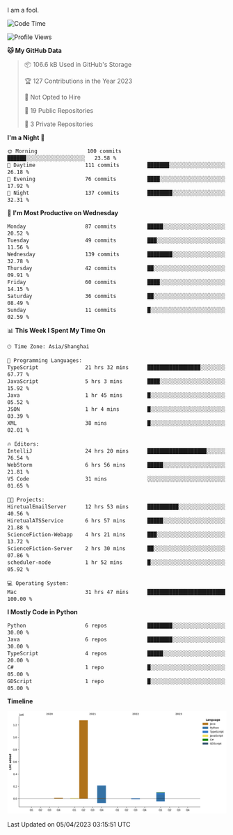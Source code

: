 I am a fool.

<!--START_SECTION:waka-->
![Code Time](http://img.shields.io/badge/Code%20Time-260%20hrs%2028%20mins-blue)

![Profile Views](http://img.shields.io/badge/Profile%20Views-3-blue)

**🐱 My GitHub Data** 

> 📦 106.6 kB Used in GitHub's Storage 
 > 
> 🏆 127 Contributions in the Year 2023
 > 
> 🚫 Not Opted to Hire
 > 
> 📜 19 Public Repositories 
 > 
> 🔑 3 Private Repositories 
 > 
**I'm a Night 🦉** 

```text
🌞 Morning                100 commits         ██████░░░░░░░░░░░░░░░░░░░   23.58 % 
🌆 Daytime                111 commits         ███████░░░░░░░░░░░░░░░░░░   26.18 % 
🌃 Evening                76 commits          ████░░░░░░░░░░░░░░░░░░░░░   17.92 % 
🌙 Night                  137 commits         ████████░░░░░░░░░░░░░░░░░   32.31 % 
```
📅 **I'm Most Productive on Wednesday** 

```text
Monday                   87 commits          █████░░░░░░░░░░░░░░░░░░░░   20.52 % 
Tuesday                  49 commits          ███░░░░░░░░░░░░░░░░░░░░░░   11.56 % 
Wednesday                139 commits         ████████░░░░░░░░░░░░░░░░░   32.78 % 
Thursday                 42 commits          ██░░░░░░░░░░░░░░░░░░░░░░░   09.91 % 
Friday                   60 commits          ████░░░░░░░░░░░░░░░░░░░░░   14.15 % 
Saturday                 36 commits          ██░░░░░░░░░░░░░░░░░░░░░░░   08.49 % 
Sunday                   11 commits          █░░░░░░░░░░░░░░░░░░░░░░░░   02.59 % 
```


📊 **This Week I Spent My Time On** 

```text
🕑︎ Time Zone: Asia/Shanghai

💬 Programming Languages: 
TypeScript               21 hrs 32 mins      █████████████████░░░░░░░░   67.77 % 
JavaScript               5 hrs 3 mins        ████░░░░░░░░░░░░░░░░░░░░░   15.92 % 
Java                     1 hr 45 mins        █░░░░░░░░░░░░░░░░░░░░░░░░   05.52 % 
JSON                     1 hr 4 mins         █░░░░░░░░░░░░░░░░░░░░░░░░   03.39 % 
XML                      38 mins             █░░░░░░░░░░░░░░░░░░░░░░░░   02.01 % 

🔥 Editors: 
IntelliJ                 24 hrs 20 mins      ███████████████████░░░░░░   76.54 % 
WebStorm                 6 hrs 56 mins       █████░░░░░░░░░░░░░░░░░░░░   21.81 % 
VS Code                  31 mins             ░░░░░░░░░░░░░░░░░░░░░░░░░   01.65 % 

🐱‍💻 Projects: 
HiretualEmailServer      12 hrs 53 mins      ██████████░░░░░░░░░░░░░░░   40.56 % 
HiretualATSService       6 hrs 57 mins       █████░░░░░░░░░░░░░░░░░░░░   21.88 % 
ScienceFiction-Webapp    4 hrs 21 mins       ███░░░░░░░░░░░░░░░░░░░░░░   13.72 % 
ScienceFiction-Server    2 hrs 30 mins       ██░░░░░░░░░░░░░░░░░░░░░░░   07.86 % 
scheduler-node           1 hr 52 mins        █░░░░░░░░░░░░░░░░░░░░░░░░   05.92 % 

💻 Operating System: 
Mac                      31 hrs 47 mins      █████████████████████████   100.00 % 
```

**I Mostly Code in Python** 

```text
Python                   6 repos             ████████░░░░░░░░░░░░░░░░░   30.00 % 
Java                     6 repos             ████████░░░░░░░░░░░░░░░░░   30.00 % 
TypeScript               4 repos             █████░░░░░░░░░░░░░░░░░░░░   20.00 % 
C#                       1 repo              █░░░░░░░░░░░░░░░░░░░░░░░░   05.00 % 
GDScript                 1 repo              █░░░░░░░░░░░░░░░░░░░░░░░░   05.00 % 
```



**Timeline**

![Lines of Code chart](https://raw.githubusercontent.com/VeejaLiu/VeejaLiu/master/assets/bar_graph.png)


 Last Updated on 05/04/2023 03:15:51 UTC
<!--END_SECTION:waka-->
